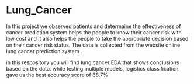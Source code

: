 # Lung_Cancer

In this project we observed patients and determaine the effectiveness of cancer prediction system helps the people to know their cancer risk with low cost and it also helps the people to take the appropriate decision based on their cancer risk status. The data is collected from the website online lung cancer prediction system .

in this respository you will find lung cancer EDA that shows conclusions based on the data. while testing multiple models, logistics classification gave us the best accuracy score of 88.7%